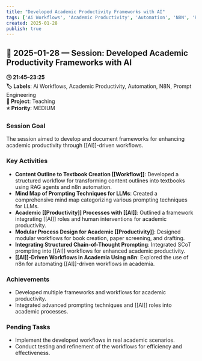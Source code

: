 ```yaml
---
title: "Developed Academic Productivity Frameworks with AI"
tags: ['Ai Workflows', 'Academic Productivity', 'Automation', 'N8N', 'Prompt Engineering']
created: 2025-01-28
publish: true
---
```


## 📅 2025-01-28 — Session: Developed Academic Productivity Frameworks with AI

**🕒 21:45–23:25**  
**🏷️ Labels**: Ai Workflows, Academic Productivity, Automation, N8N, Prompt Engineering  
**📂 Project**: Teaching  
**⭐ Priority**: MEDIUM  


### Session Goal
The session aimed to develop and document frameworks for enhancing academic productivity through [[AI]]-driven workflows.

### Key Activities
- **Content Outline to Textbook Creation [[Workflow]]**: Developed a structured workflow for transforming content outlines into textbooks using RAG agents and n8n automation.
- **Mind Map of Prompting Techniques for LLMs**: Created a comprehensive mind map categorizing various prompting techniques for LLMs.
- **Academic [[Productivity]] Processes with [[AI]]**: Outlined a framework integrating [[AI]] roles and human interventions for academic productivity.
- **Modular Process Design for Academic [[Productivity]]**: Designed modular workflows for book creation, paper screening, and drafting.
- **Integrating Structured Chain-of-Thought Prompting**: Integrated SCoT prompting into [[AI]] workflows for enhanced academic productivity.
- **[[AI]]-Driven Workflows in Academia Using n8n**: Explored the use of n8n for automating [[AI]]-driven workflows in academia.

### Achievements
- Developed multiple frameworks and workflows for academic productivity.
- Integrated advanced prompting techniques and [[AI]] roles into academic processes.

### Pending Tasks
- Implement the developed workflows in real academic scenarios.
- Conduct testing and refinement of the workflows for efficiency and effectiveness.
